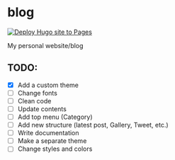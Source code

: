 # blog 

[![Deploy Hugo site to Pages](https://github.com/mirmousaviii/blog/actions/workflows/hugo.yml/badge.svg)](https://github.com/mirmousaviii/blog/actions/workflows/hugo.yml)

My personal website/blog


## TODO:
- [x] Add a custom theme
- [ ] Change fonts
- [ ] Clean code
- [ ] Update contents
- [ ] Add top menu (Category)
- [ ] Add new structure (latest post, Gallery, Tweet, etc.)
- [ ] Write documentation
- [ ] Make a separate theme
- [ ] Change styles and colors
